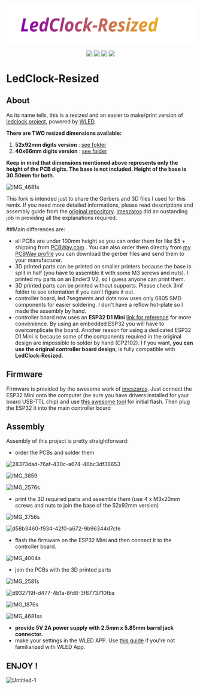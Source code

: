![LED Clock](/LedClock_Resized/images/LedClock-Resized.svg)

<p align="center">
  <a href="https://raw.githubusercontent.com/imeszaros/ledclock/master/LICENSE"><img src="https://img.shields.io/github/license/mariusmym/LedClock-Resized?color=blue&style=flat-square"></a>
  <a href="https://github.com/Aircoookie/WLED-App"><img src="https://img.shields.io/badge/app-wled-blue.svg?style=flat-square"></a>
  <a href="https://www.printables.com/model/428523-led-clock-resized2-40x66mm"><img src="https://img.shields.io/badge/models-printables-orange.svg?style=flat-square"></a>
  <a href="https://imeszaros.github.io/ledclock/"><img src="https://img.shields.io/badge/install-esp%20web%20tools-green"></a>
</p>

# LedClock-Resized

## About

As its name tells, this is a resized and an easier to make/print version of [ledclock project](https://github.com/imeszaros/ledclock), powered by [WLED](https://github.com/Aircoookie/WLED). 


**There are TWO resized dimensions available:** 
  1. **52x92mm digits version** : [see folder](https://github.com/mariusmym/LedClock-Resized/tree/master/LedClock_Resized)
  2. **40x66mm digits version** : [see folder](https://github.com/mariusmym/LedClock-Resized/tree/master/LedClock-Resized2-40x66mm)
  
**Keep in mind that dimensions mentioned above represents only the height of the PCB digits. The base is not included. Height of the base is 30.50mm for both.**
  
  ![IMG_4681s](https://user-images.githubusercontent.com/33284097/226269169-67dc9131-ec49-49e8-87a8-996bbaaf148d.jpg)


This fork is intended just to share the Gerbers and 3D files I used for this remix. If you need more detailed informations, please read descriptions and assembly guide from the [original repository](https://github.com/imeszaros/ledclock).
[imeszaros](https://github.com/imeszaros) did an oustanding job in providing all the explanations required. 

##Main differences are:

- all PCBs are under 100mm height so you can order them for like $5 + shipping from [PCBWay.com](https://www.pcbway.com/) .
You can also order them directly from [my PCBWay profile](https://www.pcbway.com/project/member/?bmbno=1D9FACD8-0C52-4C) you can download the gerber files and send them to your manufacturer. 
- 3D printed parts can be printed on smaller printers because the base is split in half (you have to assemble it with some M3 screws and nuts). I printed my parts on an Ender3 V2, so I guess anyone can print them.
- 3D printed parts can be printed without supports. Please check 3mf folder to see orientation if you can't figure it out.
- controller board, led 7segments and dots now uses only 0805 SMD components for easier soldering. I don't have a reflow hot-plate so I made the assembly by hand.
- controller board now uses an **ESP32 D1 Mini** [link for reference](https://www.aliexpress.com/item/1005003746817278.html) for more convenience. By using an embedded ESP32 you will have to overcomplicate the board. Another reason for using a dedicated ESP32 D1 Mini is because some of the components required in the original design are impossible to solder by hand (CP2102). I
f you want, **you can use the original controller board design**, is fully compatible with **LedClock-Resized**.

## Firmware

Firmware is provided by the awesome work of [imeszaros](https://github.com/imeszaros). 
Just connect the ESP32 Mini onto the computer (be sure you have drivers installed for your board USB-TTL chip) and use [this awesome tool](https://imeszaros.github.io/ledclock/) for initial flash. Then plug the ESP32 it into the main controller board

## Assembly

Assembly of this project is pretty straightforward: 
- order the PCBs and solder them

![28373dad-76af-430c-a674-46bc3df38653](https://user-images.githubusercontent.com/33284097/225260832-e014ee05-3100-40c5-8c8a-fdfabf3fa48a.jpg)

![IMG_3859](https://user-images.githubusercontent.com/33284097/225264999-68a3b3eb-f121-4b17-bbce-71934203925d.jpg)

![IMG_2576s](https://user-images.githubusercontent.com/33284097/226269324-80c88802-7277-4997-8e7e-ac22dc634840.jpg)



- print the 3D required parts and assemble them (use 4 x M3x20mm screws and nuts to join the base of the 52x92mm version)

![IMG_3756s](https://user-images.githubusercontent.com/33284097/225260905-eb07e417-62f4-4fcd-8a7b-c8a6aaa48eae.jpg)

![d58b3460-f934-42f0-a672-9b96344d7cfe](https://user-images.githubusercontent.com/33284097/225268872-84bfbeff-a710-4290-a9c6-510880cce183.jpg)



- flash the firmware on the ESP32 Mini and then connect it to the controller board.

![IMG_4004s](https://user-images.githubusercontent.com/33284097/225225687-42c8acf4-887e-4b77-9996-423cc3cb9869.jpg)

- join the PCBs with the 3D printed parts

![IMG_2581s](https://user-images.githubusercontent.com/33284097/226269695-1de8adfd-0955-4a23-a1ce-dd774d86deaa.jpg)

![d932719f-d477-4b1a-8fd8-3f6773710fba](https://user-images.githubusercontent.com/33284097/225263167-3286ab95-2398-4f4f-985e-f0eda899dea5.jpg)

![IMG_1876s](https://user-images.githubusercontent.com/33284097/225265164-2a76d4e5-60c1-4a1f-b002-5c01b62f5aec.jpg)

![IMG_4681ss](https://user-images.githubusercontent.com/33284097/226272001-38a515b6-d83c-483f-b3d6-270452701ef4.jpg)


- **provide 5V 2A power supply with  2.5mm x 5.85mm barrel jack connector.** 
- make your settings in the WLED APP. Use [this guide](https://github.com/imeszaros/ledclock/blob/master/ledclock/users-guide.md) if you're not familiarized with WLED App.

## ENJOY !

![Untitled-1](https://user-images.githubusercontent.com/33284097/226278056-5e291a09-aa8a-40cc-9cf0-1eedfa45291e.jpg)
